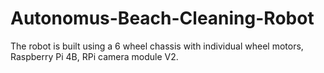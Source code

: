 # Autonomus-Beach-Cleaning-Robot
The robot is built using a 6 wheel chassis with individual wheel motors, Raspberry Pi 4B, RPi camera module V2.
